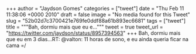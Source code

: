 
+++
author = "Jaydson Gomes"
categories = ["tweet"]
date = "Thu Feb 11 11:38:06 +0000 2010"
draft = false
image = "No media found for this Tweet"
slug = "52b02d7c3700421e769fe0ddf88a61b893ec6681"
tags = ["tweet"]
title = """Bah, dormiu mais que eu e..."""
tweet = true
tweet_url = "https://twitter.com/jaydson/status/8957394563"
+++
Bah, dormiu mais que eu em 3 dias...RT: @valton: 11 horas de sono, e eu ainda queria ficar na cama =/
